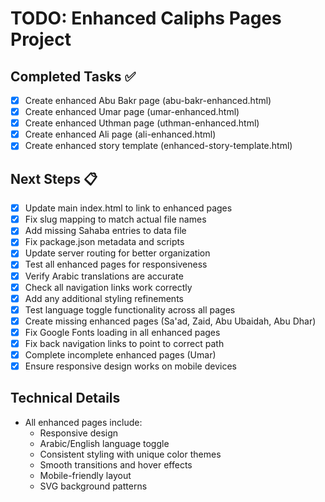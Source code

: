 # TODO: Enhanced Caliphs Pages Project

## Completed Tasks ✅
- [x] Create enhanced Abu Bakr page (abu-bakr-enhanced.html)
- [x] Create enhanced Umar page (umar-enhanced.html)  
- [x] Create enhanced Uthman page (uthman-enhanced.html)
- [x] Create enhanced Ali page (ali-enhanced.html)
- [x] Create enhanced story template (enhanced-story-template.html)

## Next Steps 📋
- [x] Update main index.html to link to enhanced pages
- [x] Fix slug mapping to match actual file names
- [x] Add missing Sahaba entries to data file
- [x] Fix package.json metadata and scripts
- [x] Update server routing for better organization
- [x] Test all enhanced pages for responsiveness
- [x] Verify Arabic translations are accurate
- [x] Check all navigation links work correctly
- [x] Add any additional styling refinements
- [x] Test language toggle functionality across all pages
- [x] Create missing enhanced pages (Sa'ad, Zaid, Abu Ubaidah, Abu Dhar)
- [x] Fix Google Fonts loading in all enhanced pages
- [x] Fix back navigation links to point to correct path
- [x] Complete incomplete enhanced pages (Umar)
- [x] Ensure responsive design works on mobile devices

## Technical Details
- All enhanced pages include:
  - Responsive design
  - Arabic/English language toggle
  - Consistent styling with unique color themes
  - Smooth transitions and hover effects
  - Mobile-friendly layout
  - SVG background patterns

